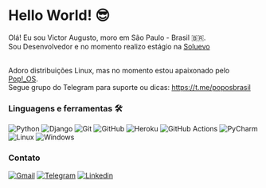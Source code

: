 
# Hello World! 😎

Olá! Eu sou Victor Augusto, moro em São Paulo - Brasil 🇧🇷.
<br>
Sou Desenvolvedor e no momento realizo estágio na <a href='https://soluevo.com.br/' target='_blank'>Soluevo</a>
<br>
<br>

Adoro distribuições Linux, mas no momento estou apaixonado pelo <a href='https://pop.system76.com/' target='_blank'>Pop!_OS</a>.
<br>
Segue grupo do Telegram para suporte ou dicas: <a href='https://t.me/poposbrasil' target='_blank'>https://t.me/poposbrasil</a>

### <strong>Linguagens e ferramentas</strong> 🛠️
![Python](https://img.shields.io/badge/Python-3776AB?style=for-the-badge&logo=python&logoColor=white)
![Django](https://img.shields.io/badge/Django-092E20?style=for-the-badge&logo=django&logoColor=white)
![Git](https://img.shields.io/badge/Git-F05032?style=for-the-badge&logo=git&logoColor=white)
![GitHub](https://img.shields.io/badge/GitHub-100000?style=for-the-badge&logo=github&logoColor=white)
![Heroku](https://img.shields.io/badge/Heroku-430098?style=for-the-badge&logo=heroku&logoColor=white)
![GitHub Actions](https://img.shields.io/badge/GitHub%20Actions%20-05122A?style=flat&logo=github-actions&logoColor=white)
![PyCharm](https://img.shields.io/badge/PyCharm-000000.svg?&style=for-the-badge&logo=PyCharm&logoColor=white)
![Linux](https://img.shields.io/badge/Linux-FCC624?style=for-the-badge&logo=linux&logoColor=black)
![Windows](https://img.shields.io/badge/Windows-0078D6?style=for-the-badge&logo=windows&logoColor=white)

### Contato

<a target='_blank' href='mailto:victor.augusto60@gmail.com'>![Gmail](https://img.shields.io/badge/Gmail-D14836?style=for-the-badge&logo=gmail&logoColor=white)</a>
<a target='_blank' href='https://t.me/victor_augusto6'>![Telegram](https://img.shields.io/badge/Telegram-2CA5E0?style=for-the-badge&logo=telegram&logoColor=white)</a>
<a target='_blank' href='https://www.linkedin.com/in/victor-augusto6/'>![Linkedin](https://img.shields.io/badge/LinkedIn-0077B5?style=for-the-badge&logo=linkedin&logoColor=white)</a>
